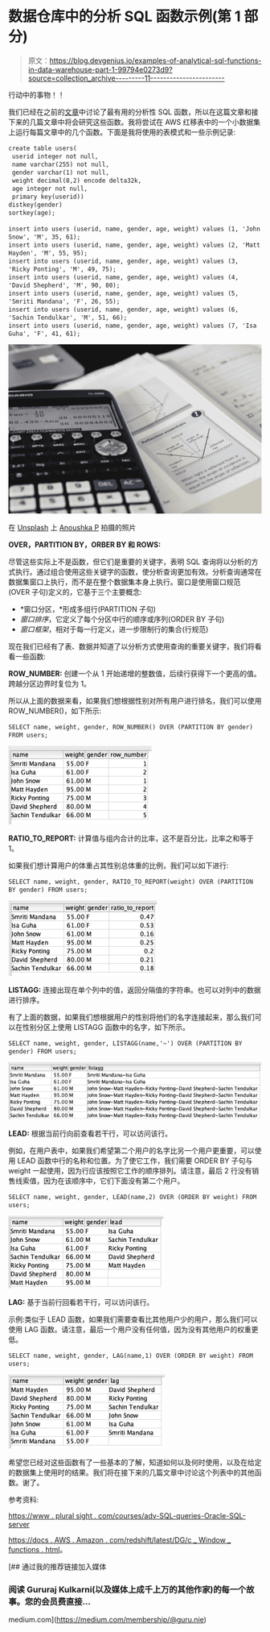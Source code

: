 # 数据仓库中的分析 SQL 函数示例(第 1 部分)

> 原文：<https://blog.devgenius.io/examples-of-analytical-sql-functions-in-data-warehouse-part-1-99794e0273d9?source=collection_archive---------11----------------------->

行动中的事物！！

我们已经在之前的[文章](https://medium.com/dev-genius/important-sql-clauses-functions-in-data-engineering-and-analytics-85d8d84c2d78)中讨论了最有用的分析性 SQL 函数，所以在这篇文章和接下来的几篇文章中将会研究这些函数。我将尝试在 AWS 红移表中的一个小数据集上运行每篇文章中的几个函数。下面是我将使用的表模式和一些示例记录:

```
create table users(
 userid integer not null,
 name varchar(255) not null,
 gender varchar(1) not null,
 weight decimal(8,2) encode delta32k,
 age integer not null,
 primary key(userid))
distkey(gender)
sortkey(age);

insert into users (userid, name, gender, age, weight) values (1, 'John Snow', 'M', 35, 61);
insert into users (userid, name, gender, age, weight) values (2, 'Matt Hayden', 'M', 55, 95);
insert into users (userid, name, gender, age, weight) values (3, 'Ricky Ponting', 'M', 49, 75);
insert into users (userid, name, gender, age, weight) values (4, 'David Shepherd', 'M', 90, 80);
insert into users (userid, name, gender, age, weight) values (5, 'Smriti Mandana', 'F', 26, 55);
insert into users (userid, name, gender, age, weight) values (6, 'Sachin Tendulkar', 'M', 51, 66);
insert into users (userid, name, gender, age, weight) values (7, 'Isa Guha', 'F', 41, 61);
```

![](img/66c5a7766f45c8de9b7d33dbbdf62ef6.png)

在 [Unsplash](https://unsplash.com?utm_source=medium&utm_medium=referral) 上 [Anoushka P](https://unsplash.com/@_purianoushka?utm_source=medium&utm_medium=referral) 拍摄的照片

**OVER，PARTITION BY，ORBER BY 和 ROWS:**

尽管这些实际上不是函数，但它们是重要的关键字，表明 SQL 查询将以分析的方式执行。通过组合使用这些关键字的函数，使分析查询更加有效。分析查询通常在数据集窗口上执行，而不是在整个数据集本身上执行。窗口是使用窗口规范(OVER 子句)定义的，它基于三个主要概念:

*   *窗口分区，*形成多组行(PARTITION 子句)
*   *窗口排序*，它定义了每个分区中行的顺序或序列(ORDER BY 子句)
*   *窗口框架*，相对于每一行定义，进一步限制行的集合(行规范)

现在我们已经有了表、数据并知道了以分析方式使用查询的重要关键字，我们将看看一些函数:

**ROW_NUMBER:** 创建一个从 1 开始递增的整数值，后续行获得下一个更高的值。跨越分区边界时复位为 1。

所以从上面的数据来看，如果我们想根据性别对所有用户进行排名，我们可以使用 ROW_NUMBER()，如下所示:

```
SELECT name, weight, gender, ROW_NUMBER() OVER (PARTITION BY gender) FROM users;
```

![](img/1fa0c5151d603e095fa7e2e1bfd0fdab.png)

**RATIO_TO_REPORT:** 计算值与组内合计的比率，这不是百分比，比率之和等于 1。

如果我们想计算用户的体重占其性别总体重的比例，我们可以如下进行:

```
SELECT name, weight, gender, RATIO_TO_REPORT(weight) OVER (PARTITION BY gender) FROM users;
```

![](img/ceac1d622d40e5ea009ce5b081202256.png)

**LISTAGG:** 连接出现在单个列中的值，返回分隔值的字符串。也可以对列中的数据进行排序。

有了上面的数据，如果我们想根据用户的性别将他们的名字连接起来，那么我们可以在性别分区上使用 LISTAGG 函数中的名字，如下所示。

```
SELECT name, weight, gender, LISTAGG(name,'~') OVER (PARTITION BY gender) FROM users;
```

![](img/4a32eab1bd34a8867635dfdbd5a77d00.png)

**LEAD:** 根据当前行向前查看若干行，可以访问该行。

例如，在用户表中，如果我们希望第二个用户的名字比另一个用户更重要，可以使用 LEAD 函数中行的名称和位置。为了使它工作，我们需要 ORDER BY 子句与 weight 一起使用，因为行应该按照它工作的顺序排列。请注意，最后 2 行没有销售线索值，因为在该顺序中，它们下面没有第二个用户。

```
SELECT name, weight, gender, LEAD(name,2) OVER (ORDER BY weight) FROM users;
```

![](img/2edc544ff9060f448615d5da15f9ccd5.png)

**LAG:** 基于当前行回看若干行，可以访问该行。

示例:类似于 LEAD 函数，如果我们需要查看比其他用户少的用户，那么我们可以使用 LAG 函数。请注意，最后一个用户没有任何值，因为没有其他用户的权重更低。

```
SELECT name, weight, gender, LAG(name,1) OVER (ORDER BY weight) FROM users;
```

![](img/29fd6a0a5e8a341d323968bedb8171db.png)

希望您已经对这些函数有了一些基本的了解，知道如何以及何时使用，以及在给定的数据集上使用时的结果。我们将在接下来的几篇文章中讨论这个列表中的其他函数。谢了。

参考资料:

[https://www . plural sight . com/courses/adv-SQL-queries-Oracle-SQL-server](https://www.pluralsight.com/courses/adv-sql-queries-oracle-sql-server)

[https://docs . AWS . Amazon . com/redshift/latest/DG/c _ Window _ functions . html](https://docs.aws.amazon.com/redshift/latest/dg/c_Window_functions.html)。

[](https://medium.com/membership/@guru.nie) [## 通过我的推荐链接加入媒体

### 阅读 Gururaj Kulkarni(以及媒体上成千上万的其他作家)的每一个故事。您的会员费直接…

medium.com](https://medium.com/membership/@guru.nie)